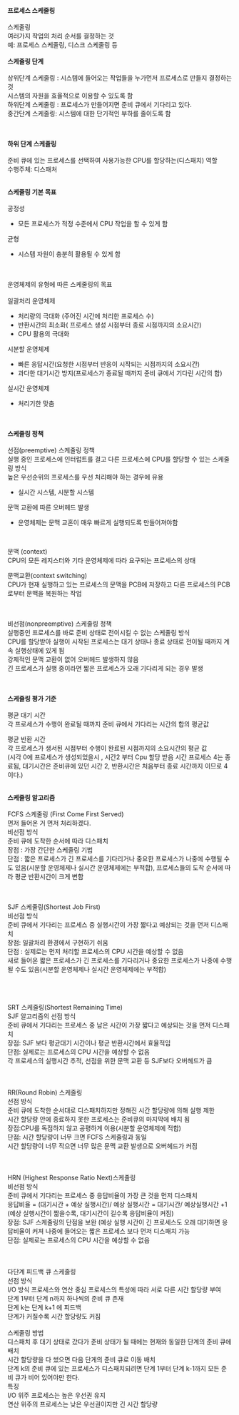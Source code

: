 <strong>프로세스 스케줄링</strong><br/><br/>
스케줄링<br/>
여러가지 작업의 처리 순서를 결정하는 것 <br/>
예: 프로세스 스케줄링, 디스크 스케줄링 등<br/>
<br/>
<strong>스케줄링 단계</strong><br/><br/>
상위단계 스케줄링 : 시스템에 들어오는 작업들을 누가먼저 프로세스로 만들지 결정하는 것 <br/>
시스템의 자원을 효율적으로 이용할 수 있도록 함<br/>
하위단계 스케줄링 : 프로세스가 만들어지면 준비 큐에서 기다리고 있다.<br/>
중간단계 스케줄링: 시스템에 대한 단기적인 부하를 줄이도록 함 <br/><br/><br/>

<strong>하위 단계 스케줄링</strong><br/><br/>
준비 큐에 있는 프로세스를 선택하여 사용가능한 CPU를 할당하는(디스패치) 역할<br/>
수행주체: 디스패처<br/><br/>

<strong>스케줄링 기본 목표</strong><br/><br/>
공정성 <br/>
- 모든 프로세스가 적정 수준에서 CPU 작업을 할 수 있게 함<br/>

균형 <br/>
- 시스템 자원이 충분히 활용될 수 있게 함 <br/><br/><br/>

운영체제의 유형에 따른 스케줄링의 목표<br/><br/>
일괄처리 운영체제<br/>
- 처리량의 극대화 (주어진 시간에 처리한 프로세스 수)
- 반환시간의 최소화( 프로세스 생성 시점부터 종료 시점까지의 소요시간)
- CPU 활용의 극대화<br/>

시분할 운영체제<br/>
- 빠른 응답시간(요청한 시점부터 반응이 시작되는 시점까지의 소요시간)
- 과다한 대기시간 방지(프로세스가 종료될 때까지 준비 큐에서 기다린 시간의 합)<br/>

실시간 운영체제<br/>
- 처리기한 맞춤<br/><br/><br/>

<strong>스케줄링 정책</strong><br/><br/>
선점(preemptive) 스케줄링 정책<br/>
실행 중인 프로세스에 인터럽트를 걸고 다른 프로세스에 CPU를 할당할 수 있는 스케줄링 방식<br/>
높은 우선순위의 프로세스를 우선 처리해야 하는 경우에 유용<br/>
- 실시간 시스템, 시분할 시스템 <br/>

문맥 교환에 따른 오버헤드 발생<br/>
- 운영체제는 문맥 교혼이 매우 빠르게 실행되도록 만들어져야함<br/>
<br/>

문맥 (context)<br/>
CPU의 모든 레지스터와 기타 운영체제에 따라 요구되는 프로세스의 상태<br/>

문맥교환(context switching)<br/>
CPU가 현재 실행하고 있는 프로세스의 문맥을 PCB에 저장하고 다른 프로세스의 PCB로부터 문맥을 복원하는 작업 <br/><br/><br/>

비선점(nonpreemptive) 스케줄링 정책<br/>
실행중인 프로세스를 바로 준비 상태로 전이시킬 수 없는 스케줄링 방식<br/>
CPU를 할당받아 실행이 시작된 프로세스는 대기 상태나 종료 상태로 전이될 때까지 계속 실행상태에 있게 됨 <br/>
강제적인 문맥 교환이 없어 오버헤드 발생하지 않음 <br/>
긴 프로세스가 실행 중이라면 짧은 프로세스가 오래 기다리게 되는 경우 발생 <br/><br/><br/>

<strong>스케줄링 평가 기준</strong><br/><br/>
평균 대기 시간 <br/>
각 프로세스가 수행이 완료될 때까지 준비 큐에서 기다리는 시간의 합의  평균값<br/>

평균 반환 시간 <br/>
각 프로세스가 생서된 시점부터 수행이 완료된 시점까지의 소요시간의  평균 값<br/>
(시각 0에 프로세스가 생성되었을시 , 시간2 부터 Cpu 할당 받음 시간 프로세스 4는 종료됨, 대기시간은 준비큐에 있던 시간 2, 반환시간은 처음부터 종료 시간까지 이므로 4이다.)<br/><br/>

<strong>스케줄링 알고리즘</strong><br/><br/>
FCFS 스케줄링 (First Come First Served)<br/>
먼저 들어온 거 먼저 처리하겠다.<br/>
비선점 방식<br/>
준비 큐에 도착한 순서에 따라 디스패치 <br/>
장점 : 가장 간단한 스케줄링 기법<br/>
단점 : 짧은 프로세스가 긴 프로세스를 기다리거나 중요한 프로세스가 나중에 수행될 수도 있음(시분할 운영체제나 실시간 운영체제에는 부적합),
프로세스들의 도착 순서에 따라 평균 반환시간이 크게 변함 
<br/><br/><br/>

SJF 스케줄링(Shortest Job First) <br/>
비선점 방식<br/>
준비 큐에서 기다리는 프로세스 중 실행시간이 가장 짧다고 예상되는 것을 먼저 디스패치 <br/>
장점: 일괄처리 환경에서 구현하기 쉬움<br/>
단점 : 실제로는 먼저 처리할 프로세스의 CPU 시간을 예상할 수 없음<br/>
새로 들어온 짧은 프로세스가 긴 프로세스를 기다리거나 중요한 프로세스가 나중에 수행될 수도 있음(시분할 운영체제나 실시간 운영체제에는 부적합)<br/>
<br/><br/><br/>

SRT 스케줄링(Shortest Remaining Time) <br/>
SJF 알고리즘의 선점 방식<br/>
준비 큐에서 기다리는 프로세스 중  남은 시간이 가장 짧다고 예상되는  것을 먼저 디스패치<br/>
장점: SJF 보다 평균대기 시간이나 평균 반환시간에서 효율적임<br/>
단점: 실제로는 프로세스의 CPU 시간을 예상할 수 없음 <br/>
각 프로세스의 실행시간 추적, 선점을 위한 문맥 교환 등 SJF보다 오버헤드가 큼<br/>
<br/><br/><br/>
RR(Round Robin) 스케줄링<br/>
선점 방식<br/>
준비 큐에 도착한 순서대로 디스패치하지만 정해진 시간 할당량에 의해 실행 제한<br/>
시간 할당량 안에 종료하지 못한 프로세스는 준비큐의 마지막에 배치 됨 <br/>
장점:CPU를 독점하지 않고 공평하게 이용(시분할 운영체제에 적합)<br/>
단점: 시간 할당량이 너무 크면 FCFS 스케줄링과 동일<br/>
시간 할당량이 너무 작으면 너무 많은 문맥 교환 발생으로 오버헤드가 커짐<br/>
<br/><br/><br/>
 HRN (Highest Response Ratio Next)스케줄링<br/>
 비선점 방식<br/>
 준비 큐에서 기다리는 프로세스 중 응답비율이 가장 큰 것을 먼저 디스패치 <br/>
 응답비율 = (대기시간 + 예상 실행시간)/ 예상 실행시간 = 대기시간/ 예상실행시간 +1
<br/>
(예상 실행시간이 짧을수록, 대기시간이 길수록 응답비율이 커짐)<br/>
장점: SJF 스케줄링의 단점을 보완 (예상 실행 시간이 긴 프로세스도 오래 대기하면 응답비율이 커져 나중에 들어오는 짧은 프로세스 보다 먼저 디스패치 가능<br/>
단점: 실제로는 프로세스의 CPU 시간을 예상할 수 없음<br/>
<br/><br/><br/>
 다단계 피드백 큐 스케줄링<br/>
 선점 방식 <br/>
 I/O 방식 프로세스와 연산 중심 프로세스의 특성에 따라 서로 다른 시간 할당량 부여<br/>
 단계 1부터 단계 n까지 하나씩의 준비 큐 존재 <br/>
 단계 k는 단계 k+1 에 피드백<br/>
 단계가 커질수록 시간 할당량도 커짐<br/><br/>
 스케줄링 방법 <br/>
 디스패치 후 대기 상태로 갔다가 준비 상태가 될 때에는 현재와 동일한 단계의 준비 큐에 배치<br/>
 시간 할당량을 다 썼으면 다음 단게의 준비 큐로 이동 배치<br/>
 단계 k의 준비 큐에 있는 프로세스가 디스패치되려면 단계 1부터 단계 k-1까지 모든 준비 큐가 비어 있어야만 한다.<br/>
 특징<br/>
 I/O 위주 프로세스는 높은 우선권 유지<br/>
 연산 위주의 프로세스는 낮은 우선권이지만 긴 시간 할당량<br/>